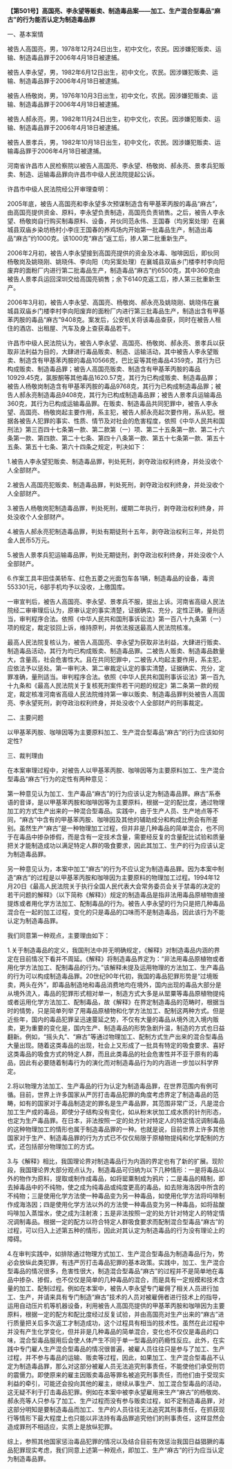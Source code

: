 **【第501号】高国亮、李永望等贩卖、制造毒品案——加工、生产混合型毒品“麻古”的行为能否认定为制造毒品罪**

一、基本案情

被告人高国亮，男，1978年12月24日出生，初中文化，农民。因涉嫌犯贩卖、运输、制造毒品罪于2006年4月18日被逮捕。

被告人李永望，男，1982年6月12日出生，初中文化，农民。因涉嫌犯贩卖、运输、制造毒品罪于2006年4月18日被逮捕。

被告人杨敬岗，男，1976年10月3日出生，初中文化，农民。因涉嫌犯贩卖、运输、制造毒品罪于2006年4月18日被逮捕。

被告人郝永亮，男，1982年11月24日出生，初中文化，农民。因涉嫌犯贩卖、运输、制造毒品罪于2006年4月18日被逮捕。

被告人景孝兵，男，1982年10月18日出生，初中文化，农民。因涉嫌犯贩卖、运输毒品罪于2006年4月18日被逮捕。

河南省许昌市人民检察院以被告人高国亮、李永望、杨敬岗、郝永亮、景孝兵犯贩卖、制造、运输毒品罪向许昌市中级人民法院提起公诉。

许昌市中级人民法院经公开审理查明：

2005年底，被告人高国亮和李永望多次预谋制造含有甲基苯丙胺的毒品“麻古”，由高国亮提供资金、原料，李永望负责制造，高国亮负责销售。之后，被告人李永望、杨敬岗自行购买制毒原料、设备，并伙同范永伟、王国春（均另案处理）在襄城县双庙乡染坊杨村小李庄王国春的养鸡场内开始第一批毒品生产，制造出毒品“麻古”约1000克。该1000克“麻古”返工后，掺人第二批重新生产。

2006年2月初，被告人李永望接到高国亮提供的资金及冰毒、咖啡因后，即伙同杨敬岗及姚晓刚、姚晓伟、李向阳（均另案处理）在襄城县双庙乡门楼李村李向阳废弃的面粉厂内进行第二批毒品生产，制造毒品“麻古”约6500克，其中360克由被告人景孝兵运回深圳交给高国亮销售；余下6140克返工后，掺人第三批重新生产。

2006年3月初，被告人李永望、高国亮、杨敬岗、郝永亮及姚晓刚、姚晓伟在襄城县双庙乡门楼李村李向阳废弃的面粉厂内进行第三批毒品生产，制造出含有甲基苯丙胺的毒品“麻古”9408克。案发后，公安机关将该毒品查获，同时在被告人租住的酒店、出租屋、汽车及身上查获毒品若干。

许昌市中级人民法院认为，被告人李永望、高国亮、杨敬岗、郝永亮、景孝兵以获取非法利益为目的，大肆进行毒品贩卖、制造、运输活动，其中被告人李永望贩卖、制造含有甲基苯丙胺的毒品10566克，巴比妥等其他毒品4359克，其行为已构成贩卖、制造毒品罪；被告人高国亮贩卖、制造含有甲基苯丙胺的毒品10929.45克，氯胺酮等其他毒品1620.57克，其行为已构成贩卖、制造毒品罪；被告人杨敬岗制造含有甲基苯丙胺的毒品9768克，其行为已构成制造毒品罪；被告人郝永亮制造毒品9408克，其行为已构成制造毒品罪；被告人景孝兵运输毒品360克，其行为已构成运输毒品罪。在贩卖、制造毒品共同犯罪中，被告人李永望、高国亮、杨敬岗起主要作用，系主犯，被告人郝永亮起次要作用，系从犯。根据各被告人犯罪的事实、性质、情节及对社会的危害程度，依照《中华人民共和国刑法》第三百四十七条第一款、第二款第（一）项、第二十五条第一款、第二十六条第一款、第四款、第二十七条、第四十八条第一款、第五十七条第一款、第五十五条、第五十七条、第六十四条之规定，判决如下：

1.被告人李永望犯贩卖、制造毒品罪，判处死刑，剥夺政治权利终身，并处没收个人全部财产。

2.被告人高国亮犯贩卖、制造毒品罪，判处死刑，剥夺政治权利终身，并处没收个人全部财产。

3.被告人杨敬岗犯制造毒品罪，判处死刑，缓期二年执行，剥夺政治权利终身，并处没收个人全部财产。

4.被告人郝永亮犯制造毒品罪，判处有期徒刑十五年，剥夺政治权利三年，并处罚金人民币5万元。

5.被告人景孝兵犯运输毒品罪，判处无期徒刑，剥夺政治权利终身，并处没收个人全部财产。

6.作案工具丰田佳美轿车、红色五菱之光面包车各1辆，制造毒品的设备，毒资553301元，6部手机均予以没收，上缴国库。

一审宣判后，被告人高国亮、李永望、景孝兵不服，提出上诉。河南省高级人民法院经二审审理后认为，原审认定的事实清楚，证据确实、充分，定性正确，量刑适当，审判程序合法。依照《中华人民共和国刑事诉讼法》第一百八十九条第（一）项的规定，裁定驳回上诉，维持原判，并依法报送最高人民法院核准。

最高人民法院复核认为，被告人高国亮、李永望为获取非法利益，大肆进行贩卖、制造毒品活动，其行为均已构成贩卖、制造毒品罪。二被告人贩卖、制造毒品数量大，含量高，社会危害性大。且在共同犯罪中，二被告人均起主要作用，系主犯，应依法予以惩处。第一审判决、第二审裁定认定的事实清楚，证据确实、充分，定罪准确，量刑适当。审判程序合法。依照《中华人民共和国刑事诉讼法》第一百九十九条和《最高人民法院关于复核死刑案件若干问题的规定》第二条第一款的规定，裁定核准河南省高级人民法院维持第一审以贩卖、制造毒品罪判处被告人高国亮、李永望死刑，剥夺政治权利终身，并处没收个人全部财产的刑事裁定。

二、主要问题

以甲基苯丙胺、咖啡因等为主要原料加工、生产混合型毒品“麻古”的行为应该如何定性?

三、裁判理由

在本案审理过程中，对被告人以甲基苯丙胺、咖啡因等为主要原料加工、生产混合型毒品“麻古”行为的定性有两种意见：

第一种意见认为加工、生产毒品“麻古”的行为应该认定为制造毒品罪。麻古”系泰语的音译，是以甲基苯丙胺和咖啡因等为主要原料，根据一定的配比度，通过物理加工的方式生产出来的一种混合型毒品。实践中，由于生产人员、生产地点等不同，“麻古”中含有的甲基苯丙胺、咖啡因及其他的辅助成分和构成比例会有所差别。虽然生产“麻古”是一种物理加工过程，但并非是几种毒品的简单混合，也不同于在毒品中掺杂掺假，而是含有一定技术含量，需要经反复的含量配比试验和质量把关才能制造成功以满足特定人群的吸食要求，因此其加工、生产的行为应该认定为制造毒品罪。

另一种意见认为，本案中加工“麻古”的行为不应认定为制造毒品罪。因为本案中制造“麻古”的过程是以甲基苯丙胺和咖啡因为主要原料的物理加工过程。1994年12月20日《最高人民法院关于执行全国人民代表大会常务委员会关于禁毒的决定的若干问题的解释》（以下简称《解释》）规定的制造毒品是指非法用毒品原植物直接提炼或者用化学方法加工、配制毒品的行为。被告人李永望的行为只是把几种毒品混合在一起的加工过程，变化的只是毒品的口味而不是制造毒品，因此该行为不能认定为制造毒品罪。

我们同意第一种观点，主要理由如下：

1.关于制造毒品的定义，我国刑法中并无明确规定，《解释》对制造毒品内涵的界定在目前情况下看并不周延。《解释》将制造毒品界定为：“非法用毒品原植物或者用化学方法加工、配制毒品的行为。”该解释未提及运用物理的方法加工、生产毒品的行为可以构成制造毒品罪。20世纪90年代初，我国的毒品犯罪形势是“过境贩卖，两头在外”，即毒品制造地和毒品消费地均在境外，国内出现的毒品大部分是从境外流入，毒品的犯罪形式相对单一，制造方式大多是从罂粟等毒品原植物提纯或者运用化学方法加工、配制毒品，故《解释》在界定制造毒品的范畴时，根据当时的情势，只是简单列举了用毒品原植物和化学方法加工、配制这两种方式。但是近些年，国内的毒品犯罪呈迅速蔓延之势，不仅有大量的毒品从境外流入境内贩卖，更为重要的变化是，国内生产、制造毒品的形势急剧升温，制造的方式也日益翻新。例如，“摇头丸”、“麻古”等通过物理加工、配制方式生产出来的混合型毒品大量出现。随着这类毒品的出现，社会上又形成了一批具有特定的吸食要求、喜好这类毒品的吸食方式的特定人群，而且此类毒品的社会危害性并不亚于原有的毒品，因此有必要随着制毒行为的演化而对制造毒品行为的内涵进一步加以科学界定。

2.将以物理方法加工、生产毒品的行为认定为制造毒品罪，在世界范围内有例可循。目前，世界上许多国家从严厉打击毒品犯罪的角度考虑界定了制造毒品的范畴，如有的国家对于毒品制造定的罪名是生产毒品罪，其范围非常广泛，凡是混合加工生产成的毒品，即使分子结构没有变化，如从粉末状加工成水质的针剂形态，也定为生产毒品罪。在日本，非法按照一定的处方针对特定人的特定情况调制毒品的这种物理加工的情形也属于制造毒品罪的一种。也就是说，目前世界上许多其他国家对于生产、制造毒品罪的行为方式已不仅仅局限于原植物提纯和化学配制的方式，还包括部分物理加工的方式。

3.与《解释》相比，我国理论界对制造毒品行为内涵的界定也有了新的扩展。现阶段，我国理论界大部分观点认为，制造毒品可归纳为以下几种情形：一是将毒品以外的物作为原料，提取或制作成毒品，如将罂粟制成为鸦片；二是毒品的精制，即去掉毒品中的不纯物，使之成为纯毒品或纯度更高的毒品，如去除海洛因中所含的不纯物；三是使用化学方法使一种毒品变为另一种毒品，如使用化学方法将吗啡制作成海洛因；四是使用化学方法以外的方法使一种毒品变为另一种毒品，如将盐酸吗啡加入蒸馏水，使之成为注射液；五是非法按照一定的处方针对特定人的特定情况调制毒品。根据一定的配方以符合特定人群吸食要求而配制混合型毒品“麻古”的过程，可以归入上述第五种的情形，因此对其认定为制造毒品的行为没有理论上的障碍。

4.在审判实践中，如排除通过物理方式加工、生产混合型毒品为制造毒品行为，势必会放纵此类犯罪，有违严厉打击毒品犯罪的基本政策。实践中，加工、生产混合型毒品的情况很多，危害性很大，制造混合型毒品“麻古”的过程并不是简单地在毒品中掺杂、掺假，也不仅仅是简单的几种毒品的混合，而是具有一定规模和技术含量的加工、配制过程。例如在本案中，被告人李永望专门雇佣了相关人员进行加工、生产，并请来具有专门制造“麻古”技术的人员对被雇佣者进行技术上的指导，运用自动压片机等机器设备，利用被告人高国亮提供的甲基苯丙胺和咖啡因为主要原料，根据一定的配方和配比度经过反复试验，并由高国亮对生产出来的“麻古”进行质量把关后多次返工才制造成功，这个过程具有相当的技术性。虽然在此过程中并没有产生化学变化，但并非是几种毒品的简单混合，变化也不仅仅是毒品的口味，混合型毒品服用后会使人体产生不同于单一型毒品的药瘾性反应。此外，在实践中专门雇人生产混合型毒品的情况很普遍，被雇人员往往只是参与了加工、生产过程，并不参与毒品的运输、贩卖等过程，因此，如果加工、生产混合型毒品不认定为制造毒品罪，那么对这部分被雇人员无法追究刑事责任，不能使他们承受刑罚的震慑力。即使原来的雇主因贩卖毒品等罪名被追究刑事责任，而他们由于受现实利益的牵引，可能还会投向其他的雇主，继续从事生产、加工混合型毒品的活动，这无疑不利于打击毒品犯罪。例如在本案中被李永望雇用来生产“麻古”的杨敬岗、郝永亮等人只参与了加工、生产过程而没有参与贩卖过程，如不定制造毒品罪，对这部分明知是要制造毒品而加工、生产的人员往往无法追究其刑事责任，在抓获现行等情形下最大程度上也只能以非法持有毒品罪追究他们的刑事责任，这样显然会造成罪刑不相适应，实质上是放纵犯罪。

综上，参照其他国家惩治毒品犯罪的情况以及结合目前有效惩治我国日益猖獗的毒品犯罪现实考虑，我们同意上述第一种观点，即加工、生产“麻古”的行为应当认定为制造毒品罪。